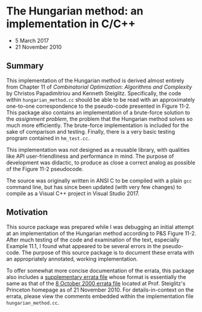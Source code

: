 # The Hungarian method: an implementation in C/C++

- 5 March 2017
- 21 November 2010

## Summary

This implementation of the Hungarian method is derived almost entirely from
Chapter 11 of _Combinatorial Optimization: Algorithms and Complexity_ by
Christos Papadimitriou and Kenneth Steiglitz. Specifically, the code within
`hungarian_method.cc` should be able to be read with an approximately one-to-one
correspondence to the pseudo-code presented in Figure 11-2. This package also
contains an implementation of a brute-force solution to the _assignment
problem_, the problem that the Hungarian method solves so much more efficiently.
The brute-force implementation is included for the sake of comparison and
testing. Finally, there is a very basic testing program contained in
`hm_test.cc`.

This implementation was _not_ designed as a reusable library, with qualities
like API user-friendliness and performance in mind. The purpose of development
was didactic, to produce as close a correct analog as possible of the Figure
11-2 pseudocode.

The source was originally written in ANSI C to be compiled with a plain `gcc`
command line, but has since been updated (with very few changes) to compile as a
Visual C++ project in Visual Studio 2017.

## Motivation

This source package was prepared while I was debugging an initial attempt at an
implementation of the Hungarian method according to P&S Figure 11-2. After much
testing of the code and examination of the text, especially Example 11.1, I
found what appeared to be several errors in the pseudo-code. The purpose of this
source package is to document these errata with an appropriately annotated,
working implementation.

To offer somewhat more concise documentation of the errata, this package also
includes a [supplementary errata file](supplement.pdf) whose format is
essentially the same as that of the [8 October 2000 errata file][latest] located
at Prof. Steiglitz's Princeton homepage as of 21 November 2010. For
details-in-context on the errata, please view the comments embedded within the
implementation file `hungarian_method.cc`.

[latest]: http://www.cs.princeton.edu/~ken/latest.pdf
